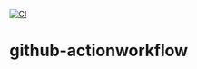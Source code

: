 [![CI](https://github.com/24f1000628/github-actionworkflow/actions/workflows/ci.yml/badge.svg)](https://github.com/24f1000628/github-actionworkflow/actions/workflows/ci.yml)


# github-actionworkflow
